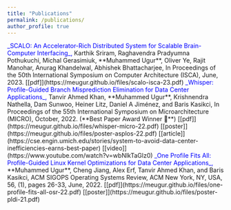 ```yaml
---
title: "Publications"
permalink: /publications/
author_profile: true
---
```

<span style="color:blue">
_SCALO: An Accelerator-Rich Distributed System for Scalable Brain-Computer Interfacing_,  
</span>
Karthik Sriram, Raghavendra Pradyumna Pothukuchi, Michal Gerasimiuk, **Muhammed Ugur**, Oliver Ye, Rajit Manohar, Anurag Khandelwal, Abhishek Bhattacharjee,
In Proceedings of the 50th International Symposium on Computer Architecture (ISCA), June, 2023.  
[[pdf]](https://meugur.github.io/files/scalo-isca-23.pdf)

<span style="color:blue">
_Whisper: Profile-Guided Branch Misprediction Elimination for Data Center Applications_,  
</span>
Tanvir Ahmed Khan, **Muhammed Ugur**, Krishnendra Nathella, Dam Sunwoo, Heiner Litz, Daniel A Jiménez, and Baris Kasikci,
In Proceedings of the 55th International Symposium on Microarchitecture (MICRO), October, 2022. (**Best Paper Award Winner 🏅**)  
[[pdf]](https://meugur.github.io/files/whisper-micro-22.pdf) [[poster]](https://meugur.github.io/files/poster-asplos-22.pdf) [[article]](https://cse.engin.umich.edu/stories/system-to-avoid-data-center-inefficiencies-earns-best-paper) [[video]](https://www.youtube.com/watch?v=wbNlkTaGlz0)

<span style="color:blue">
_One Profile Fits All: Profile-Guided Linux Kernel Optimizations for Data Center Applications_,  
</span>
**Muhammed Ugur**, Cheng Jiang, Alex Erf, Tanvir Ahmed Khan, and Baris Kasikci,
ACM SIGOPS Operating Systems Review, ACM New York, NY, USA, 56, (1), pages 26-33, June, 2022.  
[[pdf]](https://meugur.github.io/files/one-profile-fits-all-osr-22.pdf) [[poster]](https://meugur.github.io/files/poster-pldi-21.pdf)
